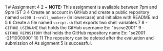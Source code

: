  1    # Assignment 4
   2 +  **NOTE:** This assignment is available between 7pm and 9pm IST
   3
   4    Create an account in GitHub and create a public repository named `se200
        1-<roll_number>` (in lowercase) and initialize with README.md
   5
   6    Create a file named `script.sh` that exports two shell variables
   7
   8    - `GITHUB_USERNAME` that holds the GitHub username Ex: "bscse2001"
   9    - `GITHUB_REPOSITORY` that holds the GitHub repository name Ex: "se2001
        -21f1000000"
  10
  11    The repository can be deleted after the evaluation and submission of As
        signment 5 is successful.
